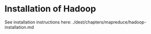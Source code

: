 # Installation of Hadoop

See installation instructions here:  ./dest/chapters/mapreduce/hadoop-installation.md
